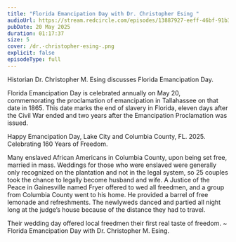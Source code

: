 ```yaml
---
title: "Florida Emancipation Day with Dr. Christopher Esing "
audioUrl: https://stream.redcircle.com/episodes/13887927-eeff-46bf-91b3-71a2873022c0/stream.mp3
pubDate: 20 May 2025
duration: 01:17:37
size: 5
cover: /dr.-christopher-esing-.png
explicit: false
episodeType: full
---
```

Historian Dr. Christopher M. Esing discusses Florida Emancipation Day. 

Florida Emancipation Day is celebrated annually on May 20, commemorating the proclamation of emancipation in Tallahassee on that date in 1865. This date marks the end of slavery in Florida, eleven days after the Civil War ended and two years after the Emancipation Proclamation was issued. 

Happy Emancipation Day, Lake City and Columbia County, FL. 2025. Celebrating 160 Years of Freedom.

Many enslaved African Americans in Columbia County, upon being set free, married in mass. Weddings for those who were enslaved were generally only recognized on the plantation and not in the legal system, so 25 couples took the chance to legally become husband and wife. A Justice of the Peace in Gainesville named Fryer offered to wed all freedmen, and a group from Columbia County went to his home. He provided a barrel of free lemonade and refreshments. The newlyweds danced and partied all night long at the judge’s house because of the distance they had to travel.

Their wedding day offered local freedmen their first real taste of freedom. ~ Florida Emancipation Day with Dr. Christopher M. Esing.